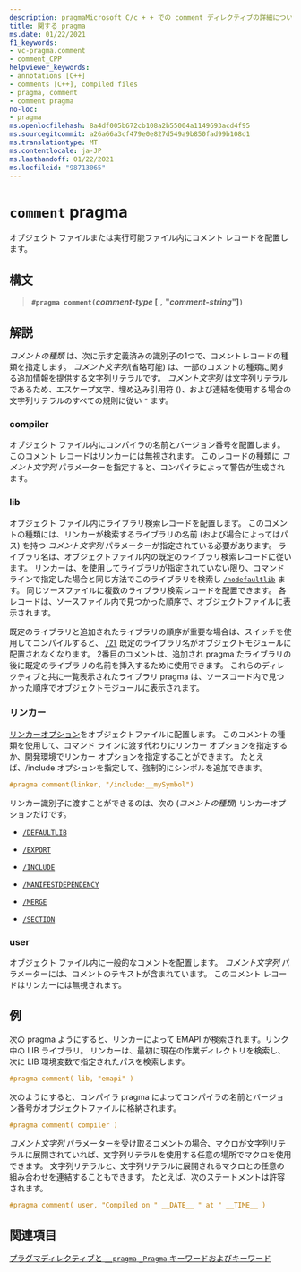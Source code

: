 ```yaml
---
description: pragmaMicrosoft C/c + + での comment ディレクティブの詳細について説明します。
title: 関する pragma
ms.date: 01/22/2021
f1_keywords:
- vc-pragma.comment
- comment_CPP
helpviewer_keywords:
- annotations [C++]
- comments [C++], compiled files
- pragma, comment
- comment pragma
no-loc:
- pragma
ms.openlocfilehash: 8a4df005b672cb108a2b55004a1149693acd4f95
ms.sourcegitcommit: a26a66a3cf479e0e827d549a9b850fad99b108d1
ms.translationtype: MT
ms.contentlocale: ja-JP
ms.lasthandoff: 01/22/2021
ms.locfileid: "98713065"
---
```

# <a name="comment-no-locpragma"></a>`comment` pragma

オブジェクト ファイルまたは実行可能ファイル内にコメント レコードを配置します。

## <a name="syntax"></a>構文

> **`#pragma comment(`***comment-type* [ **`,`** "*comment-string*"]**`)`**

## <a name="remarks"></a>解説

*コメントの種類* は、次に示す定義済みの識別子の1つで、コメントレコードの種類を指定します。 *コメント文字列*(省略可能) は、一部のコメントの種類に関する追加情報を提供する文字列リテラルです。 *コメント文字列* は文字列リテラルであるため、エスケープ文字、埋め込み引用符 ()、および連結を使用する場合の文字列リテラルのすべての規則に従い `"` ます。

### <a name="compiler"></a>compiler

オブジェクト ファイル内にコンパイラの名前とバージョン番号を配置します。 このコメント レコードはリンカーには無視されます。 このレコードの種類に *コメント文字列* パラメーターを指定すると、コンパイラによって警告が生成されます。

### <a name="lib"></a>lib

オブジェクト ファイル内にライブラリ検索レコードを配置します。 このコメントの種類には、リンカーが検索するライブラリの名前 (および場合によってはパス) を持つ *コメント文字列* パラメーターが指定されている必要があります。 ライブラリ名は、オブジェクトファイル内の既定のライブラリ検索レコードに従います。 リンカーは、を使用してライブラリが指定されていない限り、コマンドラインで指定した場合と同じ方法でこのライブラリを検索し [`/nodefaultlib`](../build/reference/nodefaultlib-ignore-libraries.md) ます。 同じソースファイルに複数のライブラリ検索レコードを配置できます。 各レコードは、ソースファイル内で見つかった順序で、オブジェクトファイルに表示されます。

既定のライブラリと追加されたライブラリの順序が重要な場合は、スイッチを使用してコンパイルすると、 [`/Zl`](../build/reference/zl-omit-default-library-name.md) 既定のライブラリ名がオブジェクトモジュールに配置されなくなります。 2番目のコメントは、追加され pragma たライブラリの後に既定のライブラリの名前を挿入するために使用できます。 これらのディレクティブと共に一覧表示されたライブラリ pragma は、ソースコード内で見つかった順序でオブジェクトモジュールに表示されます。

### <a name="linker"></a>リンカー

[リンカーオプション](../build/reference/linker-options.md)をオブジェクトファイルに配置します。 このコメントの種類を使用して、コマンド ラインに渡す代わりにリンカー オプションを指定するか、開発環境でリンカー オプションを指定することができます。 たとえば、/include オプションを指定して、強制的にシンボルを追加できます。

```C
#pragma comment(linker, "/include:__mySymbol")
```

リンカー識別子に渡すことができるのは、次の (*コメントの種類*) リンカーオプションだけです。

- [`/DEFAULTLIB`](../build/reference/defaultlib-specify-default-library.md)

- [`/EXPORT`](../build/reference/export-exports-a-function.md)

- [`/INCLUDE`](../build/reference/include-force-symbol-references.md)

- [`/MANIFESTDEPENDENCY`](../build/reference/manifestdependency-specify-manifest-dependencies.md)

- [`/MERGE`](../build/reference/merge-combine-sections.md)

- [`/SECTION`](../build/reference/section-specify-section-attributes.md)

### <a name="user"></a>user

オブジェクト ファイル内に一般的なコメントを配置します。 *コメント文字列* パラメーターには、コメントのテキストが含まれています。 このコメント レコードはリンカーには無視されます。

## <a name="examples"></a>例

次の pragma ようにすると、リンカーによって EMAPI が検索されます。リンク中の LIB ライブラリ。 リンカーは、最初に現在の作業ディレクトリを検索し、次に LIB 環境変数で指定されたパスを検索します。

```C
#pragma comment( lib, "emapi" )
```

次のようにすると、コンパイラ pragma によってコンパイラの名前とバージョン番号がオブジェクトファイルに格納されます。

```C
#pragma comment( compiler )
```

*コメント文字列* パラメーターを受け取るコメントの場合、マクロが文字列リテラルに展開されていれば、文字列リテラルを使用する任意の場所でマクロを使用できます。 文字列リテラルと、文字列リテラルに展開されるマクロとの任意の組み合わせを連結することもできます。 たとえば、次のステートメントは許容されます。

```C
#pragma comment( user, "Compiled on " __DATE__ " at " __TIME__ )
```

## <a name="see-also"></a>関連項目

[プラグマディレクティブと `__pragma` `_Pragma` キーワードおよびキーワード](./pragma-directives-and-the-pragma-keyword.md)

